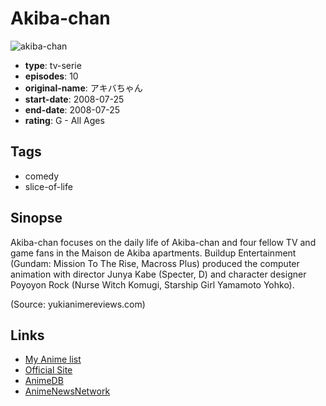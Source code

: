 # Akiba-chan

![akiba-chan](https://cdn.myanimelist.net/images/anime/2/10634.jpg)

-   **type**: tv-serie
-   **episodes**: 10
-   **original-name**: アキバちゃん
-   **start-date**: 2008-07-25
-   **end-date**: 2008-07-25
-   **rating**: G - All Ages

## Tags

-   comedy
-   slice-of-life

## Sinopse

Akiba-chan focuses on the daily life of Akiba-chan and four fellow TV and game fans in the Maison de Akiba apartments. Buildup Entertainment (Gundam: Mission To The Rise, Macross Plus) produced the computer animation with director Junya Kabe (Specter, D) and character designer Poyoyon Rock (Nurse Witch Komugi, Starship Girl Yamamoto Yohko).

(Source: yukianimereviews.com)

## Links

-   [My Anime list](https://myanimelist.net/anime/5304/Akiba-chan)
-   [Official Site](http://www.akibachan.jp/)
-   [AnimeDB](http://anidb.info/perl-bin/animedb.pl?show=anime&aid=6111)
-   [AnimeNewsNetwork](http://www.animenewsnetwork.com/encyclopedia/anime.php?id=10574)
